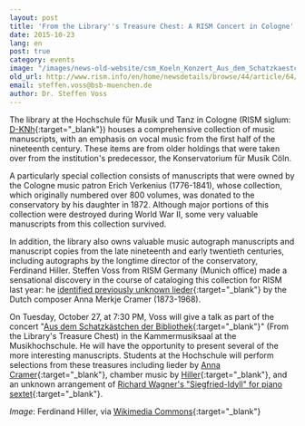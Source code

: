 ```yaml
---
layout: post
title: 'From the Library''s Treasure Chest: A RISM Concert in Cologne'
date: 2015-10-23
lang: en
post: true
category: events
image: "/images/news-old-website/csm_Koeln_Konzert_Aus_dem_Schatzkaestchen_der_Bibliothek_ef14129c8e.jpg"
old_url: http://www.rism.info/en/home/newsdetails/browse/44/article/64/from-the-librarys-treasure-chest-a-rism-concert-in-cologne.html
email: steffen.voss@bsb-muenchen.de
author: Dr. Steffen Voss
---
```


The library at the Hochschule für Musik und Tanz in Cologne (RISM siglum: [D-KNh](https://opac.rism.info/metaopac/search?View=rism&siglum=D-KNh){:target="_blank"}) houses a comprehensive collection of music manuscripts, with an emphasis on vocal music from the first half of the nineteenth century. These items are from older holdings that were taken over from the institution's predecessor, the Konservatorium für Musik Cöln.

A particularly special collection consists of manuscripts that were owned by the Cologne music patron Erich Verkenius (1776-1841), whose collection, which originally numbered over 800 volumes, was donated to the conservatory by his daughter in 1872. Although major portions of this collection were destroyed during World War II, some very valuable manuscripts from this collection survived.

In addition, the library also owns valuable music autograph manuscripts and manuscript copies from the late nineteenth and early twentieth centuries, including autographs by the longtime director of the conservatory, Ferdinand Hiller. Steffen Voss from RISM Germany (Munich office) made a sensational discovery in the course of cataloging this collection for RISM last year: he [identified previously unknown lieder](/rediscovered/2014/04/03/unknown-lieder-by-dutch-composer-anna-merkje.html){:target="_blank"} by the Dutch composer Anna Merkje Cramer (1873-1968).

On Tuesday, October 27, at 7:30 PM, Voss will give a talk as part of the concert "[Aus dem Schatzkästchen der Bibliothek](http://www.hfmt-koeln.de/nc/de/veranstaltungen/demnaechst.html){:target="_blank"}" (From the Library's Treasure Chest) in the Kammermusiksaal at the Musikhochschule. He will have the opportunity to present several of the more interesting manuscripts. Students at the Hochschule will perform selections from these treasures including lieder by [Anna Cramer](https://opac.rism.info/search?View=rism&author=Anna+Cramer&siglum=D-KNh){:target="_blank"}, chamber music by [Hiller](https://opac.rism.info/search?View=rism&author=Ferdinand+Hiller&siglum=D-KNh){:target="_blank"}, and an unknown arrangement of [Richard Wagner's "Siegfried-Idyll" for piano sextet](https://opac.rism.info/search?id=450062363){:target="_blank"}.

_Image_: Ferdinand Hiller, via [Wikimedia Commons](https://commons.wikimedia.org/wiki/File:Ferdinand_Hiller2.jpg){:target="_blank"}